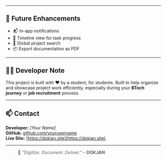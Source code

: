
---

## 🚧 Future Enhancements

- 📬 In-app notifications
- 📅 Timeline view for task progress
- 🔎 Global project search
- 📦 Export documentation as PDF

---

## 🧑‍💻 Developer Note

This project is built with ❤️ by a student, for students. Built to help organize and showcase project work efficiently, especially during your **BTech journey** or **job recruitment** process.

---

## 📫 Contact

**Developer:** *[Your Name]*  
**GitHub:** [github.com/yourusername](https://github.com/yourusername)  
**Live Site:** [https://dokjan.site](https://dokjan.site)

---

> 🧾 *“Digitize. Document. Deliver.”* – **DOKJAN**

